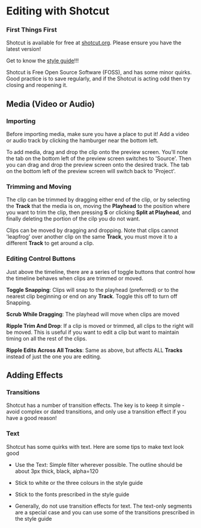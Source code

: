 # Editing with Shotcut

### First Things First

Shotcut is available for free at [shotcut.org](https://shotcut.org/download/).  Please ensure you have the latest version!

Get to know the [style guide](https://github.com/td0g/film_production_notes/tree/main/Style%20Guide)!!!

Shotcut is Free Open Source Software (FOSS), and has some minor quirks.  Good practice is to save regularly, and if the Shotcut is acting odd then try closing and reopening it.

## Media (Video or Audio)

### Importing

Before importing media, make sure you have a place to put it!  Add a video or audio track by clicking the hamburger near the bottom left.

To add media, drag and drop the clip onto the preview screen.  You'll note the tab on the bottom left of the preview screen switches to 'Source'.  Then you can drag and drop the preview screen onto the desired track.  The tab on the bottom left of the preview screen will switch back to 'Project'.

### Trimming and Moving

The clip can be trimmed by dragging either end of the clip, or by selecting the **Track** that the media is on, moving the **Playhead** to the position where you want to trim the clip, then pressing **S** or clicking **Split at Playhead**, and finally deleting the portion of the cilp you do not want.

Clips can be moved by dragging and dropping.  Note that clips cannot 'leapfrog' over another clip on the same **Track**, you must move it to a different **Track** to get around a clip.

### Editing Control Buttons

Just above the timeline, there are a series of toggle buttons that control how the timeline behaves when clips are trimmed or moved.

**Toggle Snapping**: Clips will snap to the playhead (preferred) or to the nearest clip beginning or end on any **Track**.  Toggle this off to turn off Snapping.

**Scrub While Dragging**: The playhead will move when clips are moved

**Ripple Trim And Drop**: If a clip is moved or trimmed, all clips to the right will be moved.  This is useful if you want to edit a clip but want to maintain timing on all the rest of the clips.

**Ripple Edits Across All Tracks**: Same as above, but affects ALL **Tracks** instead of just the one you are editing.

## Adding Effects

### Transitions

Shotcut has a number of transition effects.  The key is to keep it simple - avoid complex or dated transitions, and only use a transition effect if you have a good reason!

### Text

Shotcut has some quirks with text.  Here are some tips to make text look good

* Use the Text: Simple filter wherever possible.  The outline should be about 3px thick, black, alpha=120

* Stick to white or the three colours in the style guide

* Stick to the fonts prescribed in the style guide

* Generally, do not use transition effects for text.  The text-only segments are a special case and you can use some of the transitions prescribed in the style guide
